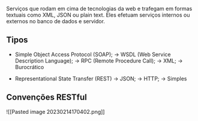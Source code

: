 
Serviços que rodam em cima de tecnologias da web e trafegam em formas textuais como XML, JSON ou plain text. Eles efetuam serviços internos ou externos no banco de dados e servidor.

## Tipos

- Simple Object Access Protocol (SOAP);
	-> WSDL (Web Service Description Language);
	-> RPC (Remote Procedure Call);
	-> XML;
	-> Burocrático
	
- Representational State Transfer (REST)
	-> JSON;
	-> HTTP;
	-> Simples

## Convenções RESTful

![[Pasted image 20230214170402.png]]
   